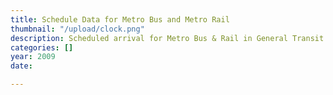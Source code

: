 ```yaml
---
title: Schedule Data for Metro Bus and Metro Rail
thumbnail: "/upload/clock.png"
description: Scheduled arrival for Metro Bus & Rail in General Transit Feed Specification.
categories: []
year: 2009
date: 

---
```

